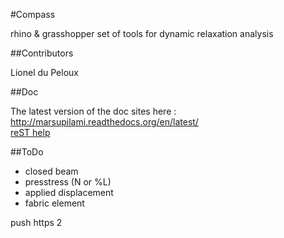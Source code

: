 #Compass

rhino & grasshopper set of tools for dynamic relaxation analysis

##Contributors

Lionel du Peloux

##Doc

The latest version of the doc sites here : http://marsupilami.readthedocs.org/en/latest/  
[reST help](http://openalea.gforge.inria.fr/doc/openalea/doc/_build/html/source/sphinx/rest_syntax.html)


##ToDo

- closed beam
- presstress (N or %L)
- applied displacement
- fabric element

push https 2
